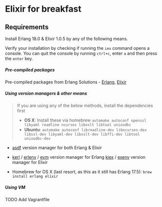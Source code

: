 # Elixir for breakfast

## Requirements

Install Erlang 18.0 & Elixir 1.0.5 by any of the following means.

Verify your installation by checking if running the `iex` command opens a console. You can quit the console by running `ctrl+c`, enter `a` and then press the `enter` key.

##### Pre-compiled packages

Pre-compiled packages from Erlang Solutions - [Erlang](https://www.erlang-solutions.com/downloads/download-erlang-otp), [Elixir](https://www.erlang-solutions.com/downloads/download-elixir)


##### Using version managers & other means

> If you are using any of the below methods, install the dependencies first
> * **OS X**: Install these via homebrew `automake autoconf openssl libyaml readline ncurses libxslt libtool unixodbc`
> * **Ubuntu**: `automake autoconf libreadline-dev libncurses-dev libssl-dev libyaml-dev libxslt-dev libffi-dev libtool unixodbc-dev`


* [asdf](https://github.com/HashNuke/asdf) version manager for both Erlang & Elixir

* [kerl](https://github.com/yrashk/kerl) / [erlenv](https://github.com/talentdeficit/erlenv) / [evm](https://github.com/robisonsantos/evm) version manager for Erlang
  [kiex](https://github.com/taylor/kiex) / [exenv](https://github.com/mururu/exenv) version manager for Elixir

* Homebrew for OS X (last resort, as this as it still has Erlang 17.5): `brew install erlang elixir`

##### Using VM

TODO Add Vagrantfile

